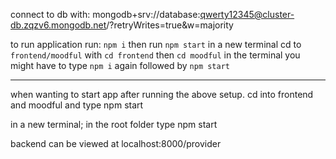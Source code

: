 connect to db with:
mongodb+srv://database:qwerty12345@cluster-db.zqzv6.mongodb.net/?retryWrites=true&w=majority

to run application run: `npm i`
then run `npm start`
in a new terminal cd to `frontend/moodful` with `cd frontend` then `cd moodful`
in the terminal you might have to type `npm i` again
followed by `npm start`

---

when wanting to start app after running the above setup. cd into frontend and moodful and type npm start

in a new terminal; in the root folder type npm start

backend can be viewed at localhost:8000/provider
